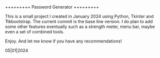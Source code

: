 _+_+_+_+_+_+_+_+_+_
Password Generator
_+_+_+_+_+_+_+_+_+_

This is a small project I created in January 2024 using Python, Tkinter and Ttkbootstrap.
The current commit is the base line version. I do plan to add some other features eventually such as a strength meter, menu bar, maybe even a set of combined tools.

Enjoy. And let me know if you have any recommendations!

05|01|2024
